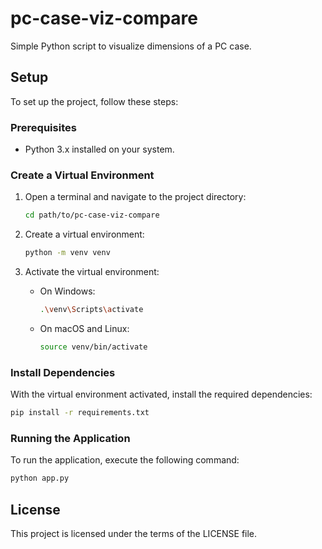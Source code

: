 # pc-case-viz-compare

Simple Python script to visualize dimensions of a PC case.

## Setup

To set up the project, follow these steps:

### Prerequisites

- Python 3.x installed on your system.

### Create a Virtual Environment

1. Open a terminal and navigate to the project directory:

   ```bash
   cd path/to/pc-case-viz-compare
   ```

2. Create a virtual environment:

   ```bash
   python -m venv venv
   ```

3. Activate the virtual environment:

   - On Windows:

     ```bash
     .\venv\Scripts\activate
     ```

   - On macOS and Linux:

     ```bash
     source venv/bin/activate
     ```

### Install Dependencies

With the virtual environment activated, install the required dependencies:

```bash
pip install -r requirements.txt
```

### Running the Application

To run the application, execute the following command:

```bash
python app.py
```

## License

This project is licensed under the terms of the LICENSE file.
